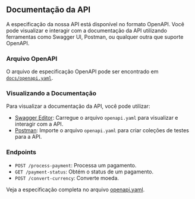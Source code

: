 ## Documentação da API

A especificação da nossa API está disponível no formato OpenAPI. Você pode visualizar e interagir com a documentação da API utilizando ferramentas como Swagger UI, Postman, ou qualquer outra que suporte OpenAPI.

### Arquivo OpenAPI

O arquivo de especificação OpenAPI pode ser encontrado em [`docs/openapi.yaml`](docs/openapi.yaml).

### Visualizando a Documentação

Para visualizar a documentação da API, você pode utilizar:

- [Swagger Editor](https://editor.swagger.io/): Carregue o arquivo `openapi.yaml` para visualizar e interagir com a API.
- [Postman](https://www.postman.com/): Importe o arquivo `openapi.yaml` para criar coleções de testes para a API.

### Endpoints

- `POST /process-payment`: Processa um pagamento.
- `GET /payment-status`: Obtém o status de um pagamento.
- `POST /convert-currency`: Converte moeda.

Veja a especificação completa no arquivo [openapi.yaml](docs/openapi.yaml).
